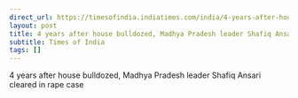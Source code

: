 ```yaml
---
direct_url: https://timesofindia.indiatimes.com/india/4-years-after-house-bulldozed-madhya-pradesh-leader-shafiq-ansari-cleared-in-rape-case/articleshow/118462151.cms
layout: post
title: 4 years after house bulldozed, Madhya Pradesh leader Shafiq Ansari cleared in rape case
subtitle: Times of India
tags: []
---
```


4 years after house bulldozed, Madhya Pradesh leader Shafiq Ansari cleared in rape case
